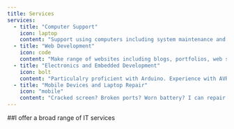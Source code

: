 ```yaml
---
title: Services
services:
  - title: "Computer Support"
    icon: laptop
    content: "Support using computers including system maintenance and upgrades."
  - title: "Web Development"
    icon: code
    content: "Make range of websites including blogs, portfolios, web stores"
  - title: "Electronics and Embedded Development"
    icon: bolt
    content: "Particulalry proficient with Arduino. Experience with AVR, TI MSP430, Raspberry Pi. Can design circuit boards."
  - title: "Mobile Devices and Laptop Repair"
    icon: "mobile"
    content: "Cracked screen? Broken ports? Worn battery? I can repair most mobile devices and laptops."
---
```


##I offer a broad range of IT services       